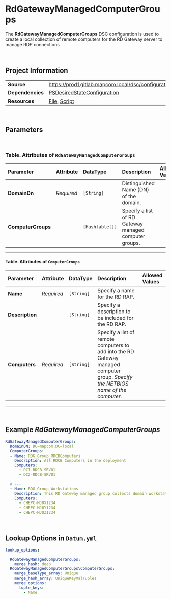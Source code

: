 ﻿# RdGatewayManagedComputerGroups

The **RdGatewayManagedComputerGroups** DSC configuration is used to create a local collection of remote computers for the RD Gateway server to manage RDP connections

<br />

## Project Information

|                  |                                                                                                                                                               |
| ---------------- | ------------------------------------------------------------------------------------------------------------------------------------------------------------- |
| **Source**       | https://prod1gitlab.mapcom.local/dsc/configurations/ComputerManagementTasks/-/tree/master/ComputerManagementTasks/DscResources/RdGatewayManagedComputerGroups |
| **Dependencies** | [PSDesiredStateConfiguration][PSDesiredStateConfiguration]                                                                                                    |
| **Resources**    | [File][File], [Script][Script]                                                                                                                                |

<br />

## Parameters

<br />

### Table. Attributes of `RdGatewayManagedComputerGroups`

| Parameter          | Attribute  | DataType        | Description                                           | Allowed Values |
| :----------------- | :--------- | :-------------- | :---------------------------------------------------- | :------------- |
| **DomainDn**       | *Required* | `[String]`      | Distinguished Name (DN) of the domain.                |                |
| **ComputerGroups** |            | `[Hashtable[]]` | Specify a list of RD Gateway managed computer groups. |                |

---

#### Table. Attributes of `ComputerGroups`

| Parameter       | Attribute  | DataType   | Description                                                                                                                       | Allowed Values |
| :-------------- | :--------- | :--------- | :-------------------------------------------------------------------------------------------------------------------------------- | :------------- |
| **Name**        | *Required* | `[String]` | Specify a name for the RD RAP.                                                                                                    |                |
| **Description** |            | `[String]` | Specify a description to be included for the RD RAP.                                                                              |                |
| **Computers**   | *Required* | `[String]` | Specify a list of remote computers to add into the RD Gateway managed computer group. *Specify the NETBIOS name of the computer.* |                |

---

<br />

## Example *RdGatewayManagedComputerGroups*

```yaml
RdGatewayManagedComputerGroups:
  DomainDN: DC=mapcom,DC=local
  ComputerGroups:
  - Name: RDG_Group_RDCBComputers
    Description: All RDCB Computers in the deployment
    Computers:
      - DC1-RDCB-SRV01
      - DC2-RDCB-SRV01

  # ---
  - Name: RDG_Group_Workstations
    Description: This RD Gateway managed group collects domain workstations granted RDP availibility
    Computers:
      - CHEPC-MJ0X1234
      - CHEPC-MJ0Y1234
      - CHEPC-MJ0Z1234
```

<br />

## Lookup Options in `Datum.yml`

```yaml
lookup_options:

  RdGatewayManagedComputerGroups:
    merge_hash: deep
  RdGatewayManagedComputerGroups\ComputerGroups:
    merge_baseType_array: Unique
    merge_hash_array: UniqueKeyValTuples
    merge_options:
      tuple_keys:
        - Name

```

[File]: https://docs.microsoft.com/en-us/powershell/module/psdesiredstateconfiguration/?view=powershell-7.1
[Script]: https://docs.microsoft.com/en-us/powershell/module/psdesiredstateconfiguration/?view=powershell-7.1
[PSDesiredStateConfiguration]: https://docs.microsoft.com/en-us/powershell/module/psdesiredstateconfiguration/?view=powershell-7.1
